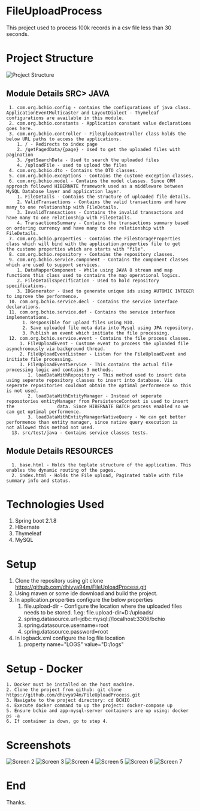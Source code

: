 # FileUploadProcess

This project used to process 100k records in a csv file less than 30 seconds.

# Project Structure

![Project Structure](https://github.com/dhivya94m/FileUploadProcess/blob/master/src/main/resources/screens/1.png)

  ## Module Details SRC> JAVA
     1. com.org.bchio.config - contains the configurations of java class. ApplicationEventMulticaster and LayoutDialect - Thymeleaf               configurations are available in this module.
     2. com.org.bchio.constants - Application constant value declarations goes here.
     3. com.org.bchio.controller - FileUploadController class holds the below URL paths to access the applications.
        1. / - Redirects to index page
        2. /getPagedData/{page} - Used to get the uploaded files with pagination
        3. /getSearchData - Used to search the uploaded files
        4. /uploadFile - used to upload the files
     4. com.org.bchio.dto - Contains the DTO classes.
     5. com.org.bchio.exceptions - Contains the custome exception classes.
     6. com.org.bchio.model - Contains the model classes. Since ORM approach followed HIBERNATE framework used as a middleware between             MySQL Database layer and application layer.
        1. FileDetails - Contains the structure of uploaded file details.
        2. ValidTransactions - Contains the valid transactions and have many to one relationship with FileDetails.
        3. InvalidTransactions - Contains the invalid transactions and have many to one relationship with FileDetails.
        4. TransactionsSummary - Contains the transactions summary based on ordering currency and have many to one relationship with                  FileDetails.
     7. com.org.bchio.properties - Contains the FileStorageProperties class which will bind with the application.properties file to get           the custome properties which are starts with "file".
     8. com.org.bchio.repository - Contains the repository classes.
     9. com.org.bchio.service.component - Contains the component classes which are used to support services. 
        1. DataMapperComponent - While using JAVA 8 stream and map functions this class used to contains the map operational logics.
        2. FileDetailsSpecification - Used to hold repository specifications.
        3. IDGenerator - Used to generate unique ids using AUTOMIC INTEGER to improve the performence.
     10. com.org.bchio.service.decl - Contains the service interface declarations.
     11. com.org.bchio.service.def - Contains the service interface implementations.
          1. Responsible for upload files using NIO.
          2. Save uploaded file meta data into Mysql using JPA repository.
          3. Publish an event which initiate the file processing.
     12. com.org.bchio.service.event - Contains the file process classes.
         1. FileUploadEvent - Custome event to process the uploaded file asynchronously via background thread.
         2. FileUploadEventListner - Listen for the FileUploadEvent and initiate file processing.
         3. FileUploadEventService - This contains the actual file processing logic and contains 3 methods.
            1. loadDataWithRepository - This method used to insert data using seperate repository classes to insert into database. Via                  seperate repositories couldnot obtain the optimal performence so this is not used.
            2. loadDataWithEntityManager - Instead of seperate reposotories entityManager from PersistenceContext is used to insert the                data. Since HIBERNATE BATCH process enabled so we can get optimal performence.
            3. loadDataWithEntityManagerNativeQuery - We can get better performence than entity manager, since native query execution is                not allowed this method not used.
      13. src/test/java - Contains service classes tests.
        
  ## Module Details RESOURCES      
      1. base.html - Holds the teplate structure of the application. This enables the dynamic routing of the pages.
      2. index.html - Holds the File upload, Paginated table with file summary info and status.
    
# Technologies Used
  1. Spring boot 2.1.8
  2. Hibernate
  3. Thymeleaf
  4. MySQL

# Setup
  1. Clone the repository using 
    git clone https://github.com/dhivya94m/FileUploadProcess.git
  2. Using maven or some ide download and build the project.
  3. In application.properties configure the below properties
      1. file.upload-dir - Configure the location where the uploaded files needs to be stored. 
          1.eg: file.upload-dir=D:/uploads/
      2. spring.datasource.url=jdbc:mysql://localhost:3306/bchio
      3. spring.datasource.username=root
      4. spring.datasource.password=root
  4. In logback.xml configure the log file location
      1. property name="LOGS" value="D:/logs"
 
# Setup - Docker
	1. Docker must be installed on the host machine.
	2. Clone the project from github: git clone https://github.com/dhivya94m/FileUploadProcess.git
	3. Navigate to the project directory: cd BCHIO
	4. Execute docker command to up the project: docker-compose up
	5. Ensure bchio and app-mysql-server containers are up using: docker ps -a
	6. If container is down, go to step 4.
      
# Screenshots
![Screen 2](https://github.com/dhivya94m/FileUploadProcess/blob/master/src/main/resources/screens/2.PNG)
![Screen 3](https://github.com/dhivya94m/FileUploadProcess/blob/master/src/main/resources/screens/3.PNG)
![Screen 4](https://github.com/dhivya94m/FileUploadProcess/blob/master/src/main/resources/screens/4.PNG)
![Screen 5](https://github.com/dhivya94m/FileUploadProcess/blob/master/src/main/resources/screens/5.PNG)
![Screen 6](https://github.com/dhivya94m/FileUploadProcess/blob/master/src/main/resources/screens/6.PNG)
![Screen 7](https://github.com/dhivya94m/FileUploadProcess/blob/master/src/main/resources/screens/7.PNG)

# End
Thanks.    
